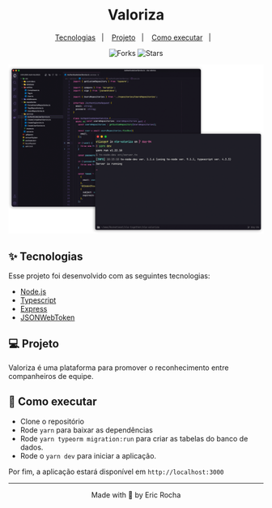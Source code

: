<h1 align="center">Valoriza</h1>

<p align="center">
  <a href="#Tecnologias">Tecnologias</a>&nbsp;&nbsp;&nbsp;|&nbsp;&nbsp;&nbsp;
  <a href="#Projeto">Projeto</a>&nbsp;&nbsp;&nbsp;|&nbsp;&nbsp;&nbsp;
  <a href="#Como-executar">Como executar</a>&nbsp;&nbsp;&nbsp;|&nbsp;&nbsp;&nbsp;
</p>

<p align="center">
  <img src="https://img.shields.io/github/forks/ericrocha97/nlwValoriza?label=forks&message=MIT&color=8257E5&labelColor=000000" alt="Forks">    

  <img src="https://img.shields.io/github/stars/ericrocha97/nlwValoriza?label=stars&message=MIT&color=8257E5&labelColor=000000" alt="Stars">
</p>

<p align="center">
  <img alt="Preview" src="./.github/preview.png">
</p>

## ✨ Tecnologias

Esse projeto foi desenvolvido com as seguintes tecnologias:

- [Node.js](https://nodejs.org/en/)
- [Typescript](https://www.typescriptlang.org/)
- [Express](https://expressjs.com/pt-br/)
- [JSONWebToken](https://github.com/auth0/node-jsonwebtoken#readme)

## 💻 Projeto

Valoriza é uma plataforma para promover o reconhecimento entre companheiros de equipe.

## 🚀 Como executar

- Clone o repositório
- Rode `yarn` para baixar as dependências
- Rode `yarn typeorm migration:run` para criar as tabelas do banco de dados.
- Rode o `yarn dev` para iniciar a aplicação.

Por fim, a aplicação estará disponível em `http://localhost:3000`

---
<p align="center">Made with 💜 by Eric Rocha</p>